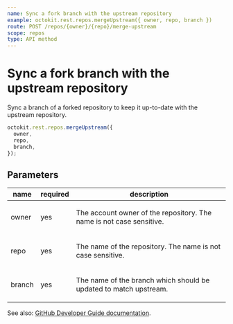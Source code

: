```yaml
---
name: Sync a fork branch with the upstream repository
example: octokit.rest.repos.mergeUpstream({ owner, repo, branch })
route: POST /repos/{owner}/{repo}/merge-upstream
scope: repos
type: API method
---
```


# Sync a fork branch with the upstream repository

Sync a branch of a forked repository to keep it up-to-date with the upstream repository.

```js
octokit.rest.repos.mergeUpstream({
  owner,
  repo,
  branch,
});
```

## Parameters

<table>
  <thead>
    <tr>
      <th>name</th>
      <th>required</th>
      <th>description</th>
    </tr>
  </thead>
  <tbody>
    <tr><td>owner</td><td>yes</td><td>

The account owner of the repository. The name is not case sensitive.

</td></tr>
<tr><td>repo</td><td>yes</td><td>

The name of the repository. The name is not case sensitive.

</td></tr>
<tr><td>branch</td><td>yes</td><td>

The name of the branch which should be updated to match upstream.

</td></tr>
  </tbody>
</table>

See also: [GitHub Developer Guide documentation](https://docs.github.com/enterprise-cloud@latest//rest/reference/repos#sync-a-fork-branch-with-the-upstream-repository).
